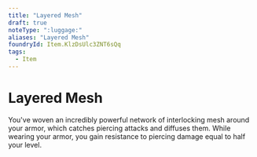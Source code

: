```yaml
---
title: "Layered Mesh"
draft: true
noteType: ":luggage:"
aliases: "Layered Mesh"
foundryId: Item.KlzDsUlc3ZNT6sQq
tags:
  - Item
---
```


# Layered Mesh

You've woven an incredibly powerful network of interlocking mesh around your armor, which catches piercing attacks and diffuses them. While wearing your armor, you gain resistance to piercing damage equal to half your level.
